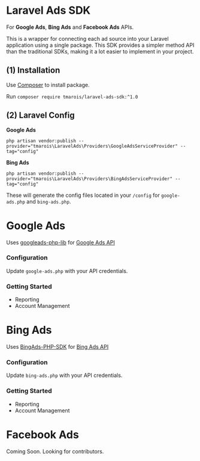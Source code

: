 # Laravel Ads SDK
For **Google Ads**, **Bing Ads** and **Facebook Ads** APIs.

This is a wrapper for connecting each ad source into your Laravel application using a single package. This SDK provides a simpler method API than the traditional SDKs, making it a lot easier to implement in your project.


## (1) Installation

Use [Composer](http://getcomposer.org/) to install package.

Run `composer require tmarois/laravel-ads-sdk:^1.0`

## (2) Laravel Config

**Google Ads**

```
php artisan vendor:publish --provider="tmarois\LaravelAds\Providers\GoogleAdsServiceProvider" --tag="config"
```

**Bing Ads**

```
php artisan vendor:publish --provider="tmarois\LaravelAds\Providers\BingAdsServiceProvider" --tag="config"
```

These will generate the config files located in your `/config` for `google-ads.php` and `bing-ads.php`.

# Google Ads

Uses [googleads-php-lib](https://github.com/googleads/googleads-php-lib) for [Google Ads API](https://developers.google.com/adwords/api/docs/guides/start)

### Configuration

Update `google-ads.php` with your API credentials.

### Getting Started

* Reporting
* Account Management

# Bing Ads

Uses [BingAds-PHP-SDK](https://github.com/BingAds/BingAds-PHP-SDK) for [Bing Ads API](https://docs.microsoft.com/en-us/bingads/guides/get-started-php?view=bingads-12)

### Configuration

Update `bing-ads.php` with your API credentials.

### Getting Started

* Reporting
* Account Management

# Facebook Ads

Coming Soon. Looking for contributors.
